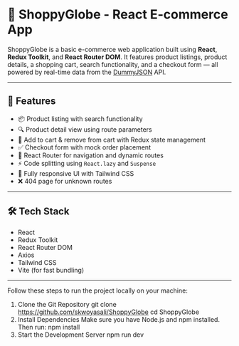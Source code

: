 # 🛒 ShoppyGlobe - React E-commerce App

ShoppyGlobe is a basic e-commerce web application built using **React**, **Redux Toolkit**, and **React Router DOM**. It features product listings, product details, a shopping cart, search functionality, and a checkout form — all powered by real-time data from the [DummyJSON](https://dummyjson.com/) API.

---

## 🚀 Features

- 📦 Product listing with search functionality
- 🔍 Product detail view using route parameters
- 🛒 Add to cart & remove from cart with Redux state management
- ✅ Checkout form with mock order placement
- 🔀 React Router for navigation and dynamic routes
- ⚡ Code splitting using `React.lazy` and `Suspense`
- 📱 Fully responsive UI with Tailwind CSS
- ❌ 404 page for unknown routes

---

## 🛠️ Tech Stack

- React
- Redux Toolkit
- React Router DOM
- Axios
- Tailwind CSS
- Vite (for fast bundling)

---



Follow these steps to run the project locally on your machine:
1. Clone the Git Repository
   git clone https://github.com/skwoyasali/ShoppyGlobe
   cd ShoppyGlobe
2. Install Dependencies Make sure you have Node.js and npm installed. Then run:
   npm install 
3. Start the Development Server
   npm run dev